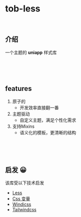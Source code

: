 # tob-less

<br />

## 介绍

一个主题的 **uniapp** 样式库

<br />
<br />
<br />

## features

1. 原子的
   - 开发效率直接翻一番
2. 主题驱动
   - 自定义主题，满足个性化需求 
3. 支持Mixins
   - 语义化的模板，更清晰的结构 

<br />
<br />
<br />

## 启发 😀

该库受以下技术启发

- [Less](https://less.bootcss.com/)
- [Css 变量](https://developer.mozilla.org/zh-CN/docs/Web/CSS/Using_CSS_custom_properties)
- [Windicss](https://cn.windicss.org/)
- [Tailwindcss](https://www.tailwindcss.cn/)

<br />